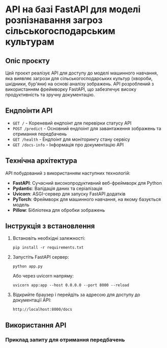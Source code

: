 # API на базі FastAPI для моделі розпізнавання загроз сільськогосподарським культурам

## Опіс проєкту

Цей проєкт реалізує API для доступу до моделі машинного навчання, яка виявляє загрози для сільськогосподарських культур (хвороби, шкідники, бур'яни) на основі аналізу зображень. API розроблений з використанням фреймворку FastAPI, що забезпечує високу продуктивність та зручну документацію.

## Ендпоінти API

- `GET /` - Кореневий ендпоінт для перевірки статусу API
- `POST /predict` - Основний ендпоінт для завантаження зображень та отримання передбачень
- `GET /health` - Ендпоінт для моніторингу стану сервісу
- `GET /docs-info` - Інформація про документацію API

## Технічна архітектура

API побудований з використанням наступних технологій:

- **FastAPI**: Сучасний високопродуктивний веб-фреймворк для Python
- **Pydantic**: Валідація даних та серіалізація
- **Uvicorn**: ASGI-сервер для запуску FastAPI додатків
- **PyTorch**: Фреймворк для машинного навчання, на якому базується модель
- **Pillow**: Бібліотека для обробки зображень

## Інструкція з встановлення

1. Встановіть необхідні залежності:
   ```
   pip install -r requirements.txt
   ```

2. Запустіть FastAPI сервер:
   ```
   python app.py
   ```

   Або через uvicorn напряму:
   ```
   uvicorn app:app --host 0.0.0.0 --port 8000 --reload
   ```

3. Відкрийте браузер і перейдіть за адресою для доступу до документації API:
   ```
   http://localhost:8000/docs
   ```

## Використання API

### Приклад запиту для отримання передбачень
